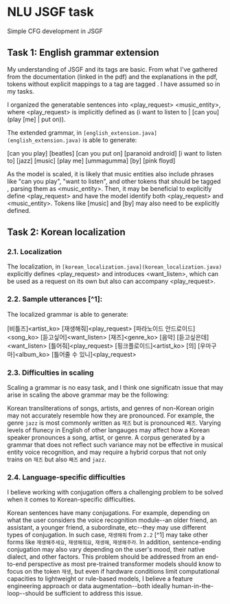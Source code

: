 # NLU JSGF task

Simple CFG development in JSGF

## Task 1: English grammar extension

My understanding of JSGF and its <unk> tags are basic. From what I've gathered from the documentation (linked in the pdf) and the explanations in the pdf, tokens without explicit mappings to a tag are tagged <unk>. I have assumed so in my tasks.

I organized the generatable sentences into <play_request> <music_entity>, where <play_request> is implicitly defined as (i want to listen to | [can you] (play [me] | put on)).

The extended grammar, in `[english_extension.java](english_extension.java)` is able to generate:

[can you play]<unk> [beatles]<artist>
[can you put on]<unk> [paranoid android]<song>
[i want to listen to]<unk> [jazz]<genre> [music]<unk>
[play me]<unk> [ummagumma]<album> [by]<unk> [pink floyd]<artist>

As the model is scaled, it is likely that music entities also include phrases like "can you play", "want to listen", and other tokens that should be tagged <unk>, parsing them as <music_entity>. Then, it may be beneficial to explicitly define <play_request> and have the model identify both <play_request> and <music_entity>. Tokens like [music] and [by] may also need to be explicitly defined.

## Task 2: Korean localization

### 2.1. Localization

The localization, in `[korean_localization.java](korean_localization.java)` explicitly defines <play_request> and introduces <want_listen>, which can be used as a request on its own but also can accompany <play_request>.

### 2.2. Sample utterances [^1]: 

The localized grammar is able to generate:

[비틀즈]<artist_ko> [재생해줘]<play_request>
[파라노이드 안드로이드]<song_ko> [듣고싶어]<want_listen>
[재즈]<genre_ko> [음악]<unk> [듣고싶은데]<want_listen> [틀어줘]<play_request>
[핑크플로이드]<artist_ko> [의]<unk> [우마구마]<album_ko> [틀어줄 수 있니]<play_request>

### 2.3. Difficulties in scaling

Scaling a grammar is no easy task, and I think one significatn issue that may arise in scaling the above grammar may be the following:

Korean transliterations of songs, artists, and genres of non-Korean origin may not accurately resemble how they are pronounced. For example, the genre `jazz` is most commonly written as `재즈` but is pronounced `째즈`. Varying levels of flunecy in English of other langauges may affect how a Korean speaker pronounces a song, artist, or genre. A corpus generated by a grammar that does not reflect such variance may not be effective in musical entity voice recognition, and may require a hybrid corpus that not only trains on `재즈` but also `째즈` and `jazz`.

### 2.4. Language-specific difficulties

I believe working with conjugation offers a challenging problem to be solved when it comes to Korean-specific difficulties.

Korean sentences have many conjugations. For example, depending on what the user considers the voice recognition module--an older friend, an assistant, a younger friend, a subordinate, etc--they may use different types of conjugation. In such case, `재생해줘` from `2.2` [^1] may take other forms like `재생해주세요`, `재생해줘요`, `재생해`, `재생해주라`. In addition, sentence-ending conjugation may also vary depending on the user's mood, their native dialect, and other factors. This problem should be addressed from an end-to-end perspective as most pre-trained transformer models should know to focus on the token `재생`, but even if hardware conditions limit computational capacities to lightweight or rule-based models, I believe a feature engineering approach or data augmentation--both ideally human-in-the-loop--should be sufficient to address this issue.